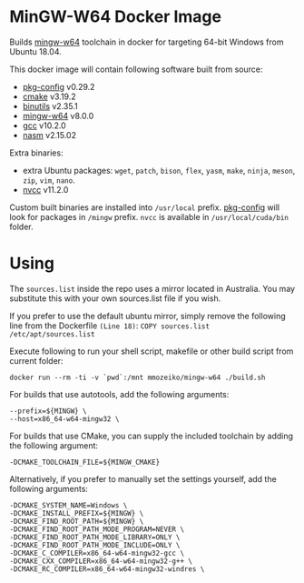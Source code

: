 # MinGW-W64 Docker Image

Builds [mingw-w64][] toolchain in docker for targeting 64-bit Windows from Ubuntu 18.04.

This docker image will contain following software built from source:

* [pkg-config][] v0.29.2
* [cmake][] v3.19.2
* [binutils][] v2.35.1
* [mingw-w64][] v8.0.0
* [gcc][] v10.2.0
* [nasm][] v2.15.02

Extra binaries:

* extra Ubuntu packages: `wget`, `patch`, `bison`, `flex`, `yasm`, `make`, `ninja`, `meson`, `zip`, `vim`, `nano`.
* [nvcc][] v11.2.0

Custom built binaries are installed into `/usr/local` prefix. [pkg-config][] will look for packages in `/mingw` prefix. `nvcc` is available in `/usr/local/cuda/bin` folder.

# Using

The `sources.list` inside the repo uses a mirror located in Australia. You may substitute this with your own sources.list file if you wish.

If you prefer to use the default ubuntu mirror, simply remove the following line from the Dockerfile `(Line 18)`:
`COPY sources.list /etc/apt/sources.list`

Execute following to run your shell script, makefile or other build script from current folder:

    docker run --rm -ti -v `pwd`:/mnt mmozeiko/mingw-w64 ./build.sh

For builds that use autotools, add the following arguments:

    --prefix=${MINGW} \
    --host=x86_64-w64-mingw32 \

For builds that use CMake, you can supply the included toolchain by adding the following argument:

    -DCMAKE_TOOLCHAIN_FILE=${MINGW_CMAKE}

Alternatively, if you prefer to manually set the settings yourself, add the following arguments:

    -DCMAKE_SYSTEM_NAME=Windows \
    -DCMAKE_INSTALL_PREFIX=${MINGW} \
    -DCMAKE_FIND_ROOT_PATH=${MINGW} \
    -DCMAKE_FIND_ROOT_PATH_MODE_PROGRAM=NEVER \
    -DCMAKE_FIND_ROOT_PATH_MODE_LIBRARY=ONLY \
    -DCMAKE_FIND_ROOT_PATH_MODE_INCLUDE=ONLY \
    -DCMAKE_C_COMPILER=x86_64-w64-mingw32-gcc \
    -DCMAKE_CXX_COMPILER=x86_64-w64-mingw32-g++ \
    -DCMAKE_RC_COMPILER=x86_64-w64-mingw32-windres \

[pkg-config]: https://www.freedesktop.org/wiki/Software/pkg-config/
[cmake]: https://cmake.org/
[binutils]: https://www.gnu.org/software/binutils/
[mingw-w64]: https://mingw-w64.org/
[gcc]: https://gcc.gnu.org/
[nasm]: https://nasm.us/
[nvcc]: https://docs.nvidia.com/cuda/cuda-compiler-driver-nvcc/index.html
